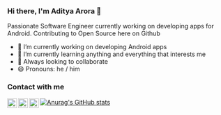 ### Hi there, I'm Aditya Arora 👋

Passionate Software Engineer currently working on developing apps for Android.
Contributing to Open Source here on Github

- 🔭 I’m currently working on developing Android apps
- 🌱 I’m currently learning anything and everything that interests me
- 👯 Always looking to collaborate
- 😄 Pronouns: he / him
<!--- 📫 You can reach me at: [Linkedin](https://www.linkedin.com/in/aditya-arora-a72b4b1a9/)  |  [Twitter](https://twitter.com/_AdiAr)  |  [Instagram](https://www.instagram.com/_adi_arora/) --->

### Contact with me

[<img align="left" alt="AdityaArora | Twitter" width="22px" src="https://cdn.worldvectorlogo.com/logos/linkedin-icon.svg" />](https://www.linkedin.com/in/aditya-arora-a72b4b1a9/)
[<img align="left" alt="AdityaArora | Twitter" width="22px" src="https://cdn.worldvectorlogo.com/logos/twitter-6.svg" />](https://twitter.com/_AdiAr)
[<img align="left" alt="AdityaArora | Instagram" width="22px" src="https://cdn.worldvectorlogo.com/logos/instagram-2-1.svg" />](https://www.instagram.com/_adi_arora/)

[![Anurag's GitHub stats](https://github-readme-stats.vercel.app/api?username=AdiAr11&show_icons=true&theme=vision-friendly-dark)](https://github.com/anuraghazra/github-readme-stats)
